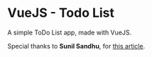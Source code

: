 # VueJS - Todo List
A simple ToDo List app, made with VueJS.

Special thanks to **Sunil Sandhu**, for [this article](https://medium.com/javascript-in-plain-english/i-created-the-exact-same-app-in-react-and-vue-here-are-the-differences-e9a1ae8077fd).
